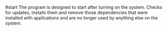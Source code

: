 #start
The program is designed to start after turning on the system. 
Checks for updates, installs them and remove those dependencies that were 
installed with applications and are no longer used by anything else 
on the system.
